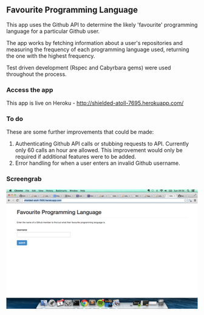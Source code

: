 Favourite Programming Language
------------------------------

This app uses the Github API to determine the likely 'favourite' programming language for a particular Github user.

The app works by fetching information about a user's repositories and measuring the frequency of each programming language used, returning the one with the highest frequency.

Test driven development (Rspec and Cabyrbara gems) were used throughout the process.

### Access the app
This app is live on Heroku - http://shielded-atoll-7695.herokuapp.com/

### To do
These are some further improvements that could be made:

1. Authenticating Github API calls or stubbing requests to API. Currently only 60 calls an hour are allowed. This improvement would only be required if additional features were to be added.
2. Error handling for when a user enters an invalid Github username.

### Screengrab

![](app/assets/images/screengrab.png)
